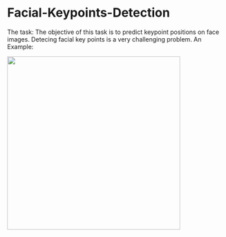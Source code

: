# Facial-Keypoints-Detection
The task:  The objective of this task is to predict keypoint positions on face images. Detecing facial key points is a very challenging problem.
An Example: 

<img src="https://github.com/loveleen-amar/Mini_Project-Facial_Keypoints_Detection/blob/main/1.png" width="400">  
